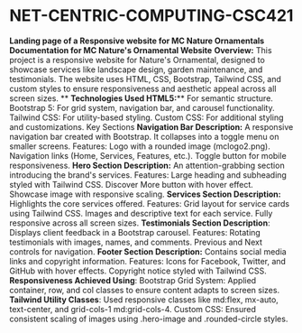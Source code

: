 # NET-CENTRIC-COMPUTING-CSC421
**Landing page of a Responsive website for MC Nature Ornamentals
Documentation for MC Nature's Ornamental Website**
**Overview:**
This project is a responsive website for Nature's Ornamental, designed to showcase services like landscape design, garden maintenance, and testimonials. The website uses HTML, CSS, Bootstrap, Tailwind CSS, and custom styles to ensure responsiveness and aesthetic appeal across all screen sizes.
**
**Technologies Used HTML5:****
For semantic structure. Bootstrap 5: For grid system, navigation bar, and carousel functionality. Tailwind CSS: For utility-based styling. Custom CSS: For additional styling and customizations. Key Sections
**Navigation Bar Description:** 
A responsive navigation bar created with Bootstrap. It collapses into a toggle menu on smaller screens. Features: Logo with a rounded image (mclogo2.png). Navigation links (Home, Services, Features, etc.). Toggle button for mobile responsiveness.
**Hero Section Description:**
An attention-grabbing section introducing the brand's services. Features: Large heading and subheading styled with Tailwind CSS. Discover More button with hover effect. Showcase image with responsive scaling.
**Services Section Description:**
Highlights the core services offered. Features: Grid layout for service cards using Tailwind CSS. Images and descriptive text for each service. Fully responsive across all screen sizes.
**Testimonials Section Description**:
Displays client feedback in a Bootstrap carousel. Features: Rotating testimonials with images, names, and comments. Previous and Next controls for navigation.
**Footer Section Description:**
Contains social media links and copyright information. Features: Icons for Facebook, Twitter, and GitHub with hover effects. Copyright notice styled with Tailwind CSS. 
**Responsiveness Achieved Using**: Bootstrap Grid System: Applied container, row, and col classes to ensure content adapts to screen sizes. 
**Tailwind Utility Classes**: Used responsive classes like md:flex, mx-auto, text-center, and grid-cols-1 md:grid-cols-4. Custom CSS: Ensured consistent scaling of images using .hero-image and .rounded-circle styles. 
